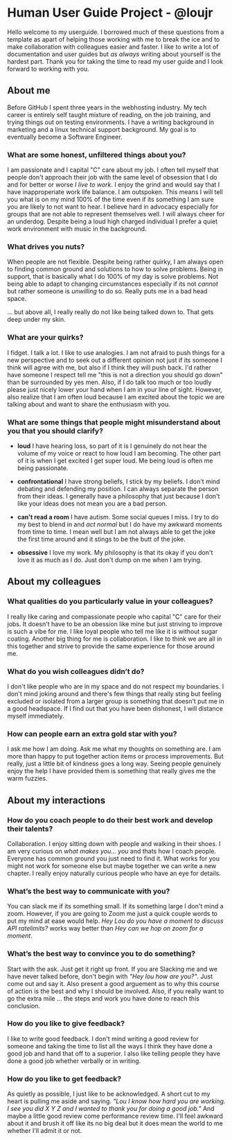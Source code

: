 # Human User Guide Project - @loujr

Hello welcome to my userguide. I borrowed much of these questions from a template as apart of helping those working with me to break the ice and to make collaboration with colleagues easier and faster. I like to write a lot of documentation and user guides but _as always_ writing about yourself is the hardest part. Thank you for taking the time to read my user guide and I look forward to working with you. 

## About me

Before GitHub I spent three years in the webhosting industry. My tech career is entirely self taught mixture of reading, on the job training, and trying things out on testing environments. I have a writing background in marketing and a linux technical support background. My goal is to eventually become a Software Engineer.


### What are some honest, unfiltered things about you?

I am passionate and I capital "C" care about my job. I often tell myself that people don't approach their job with the same level of obsession that I do and for better or worse _I live to work_. I enjoy the grind and would say that I have inapproperiate work life balance. I am outspoken. This means I will tell you what is on my mind 100% of the time even if its something I am sure you are likely to not want to hear. I believe hard in advocacy especially for groups that are not able to represent themselves well. I will always cheer for an underdog. Despite being a loud high charged individual I prefer a quiet work environment with music in the background. 

	
### What drives you nuts?

When people are not flexible. Despite being rather quirky, I am always open to finding common ground and solutions to how to solve problems. Being in support, that is basically what I do 100% of my day is solve problems. Not being able to adapt to changing circumstances especially if its not _cannot_ but rather someone is _unwilling_ to do so. Really puts me in a bad head space. 

... but above all, I really really do not like being talked down to. That gets deep under my skin. 


### What are your quirks?

I fidget. I talk a lot. I like to use analogies. I am not afraid to push things for a new perspective and to seek out a different opinion not just if its someone I think will agree with me, but also if I think they will push back. I'd rather have someone I respect tell me "this is not a direction you should go down" than be surrounded by yes men. Also, if I do talk too much or too loudly please just nicely lower your hand when I am in your line of sight. However, also realize that I am often loud because I am excited about the topic we are talking about and want to share the enthusiasm with you. 


### What are some things that people might misunderstand about you that you should clarify?

- **loud** I have hearing loss, so part of it is I genuinely do not hear the volume of my voice or react to how loud I am becoming. The other part of it is when I get excited I get super loud. Me being loud is often me being passionate. 

- **confrontational** I have strong beliefs, I stick by my beliefs. I don't mind debating and defending my position. I can always separate the person from their ideas. I generally have a philosophy that just because I don't like your ideas does not mean you are a bad person.

- **can't read a room** I have autism. Some social queues I miss. I try to do my best to blend in and _act normal_ but I do have my awkward moments from time to time. I mean well but I am not always able to get the joke the first time around and it stings to be the butt of the joke. 

- **obsessive** I love my work. My philosophy is that its okay if you don't love it as much as I do. Just don't dump on me when I am trying. 

## About my colleagues

### What qualities do you particularly value in your colleagues?
I really like caring and compassionate people who capital "C" care for their jobs. It doesn't have to be an obession like mine but just striving to improve is such a vibe for me. I like loyal people who tell me like it is without sugar coating. Another big thing for me is collaboration. I like to think we are all in this together and strive to provide the same experience for those around me.


### What do you wish colleagues didn’t do?
I don't like people who are in my space and do not respect my boundaries. I don't mind joking around and there's few things that really sting but feeling excluded or isolated from a larger group is something that doesn't put me in a good headspace. If I find out that you have been dishonest, I will distance myself immediately. 

 
### How can people earn an extra gold star with you?
I ask me how I am doing. Ask me what my thoughts on something are. I am more than happy to put together action items or process improvements. But really, just a little bit of kindness goes a long way. Seeing people genuinely enjoy the help I have provided them is something that really gives me the warm fuzzies. 


## About my interactions

### How do you coach people to do their best work and develop their talents?
Collaboration. I enjoy sitting down with people and walking in their shoes. I am very curious on _what makes you... you_ and thats how I coach people. Everyone has common ground you just need to find it. What works for you might not work for someone else but maybe together we can write a new chapter. I really enjoy naturally curious people who have an eye for details.
	
### What’s the best way to communicate with you?
You can slack me if its something small. If its something large I don't mind a zoom. However, if you are going to Zoom me just a quick couple words to put my mind at ease would help. _Hey Lou do you have a moment to discuss API ratelimits?_ works way better than _Hey can we hop on zoom for a moment_. 

 
### What’s the best way to convince you to do something?
Start with the ask. Just get it right up front. If you are Slacking me and we have never talked before, don't begin with _"Hey lou how are you?"_. Just come out and say it. Also present a good arguement as to why this course of action is the best and why I should be involved. Also, if you really want to go the extra mile ... the steps and work you have done to reach this conclusion. 
  
### How do you like to give feedback?
I like to write good feedback. I don't mind writing a good review for someone and taking the time to list all the ways I think they have done a good job and hand that off to a superior. I also like telling people they have done a good job whether verbally or in writing. 


### How do you like to get feedback?
As quietly as possible, I just like to be acknowledged. A short cut to my heart is pulling me aside and saying. _"Lou I know how hard you are working. I see you did X Y Z and I wanted to thank you for doing a good job."_ And maybe a little good review come performance review time. I'll feel awkward about it and brush it off like its no big deal but it does mean the world to me whether I'll admit it or not.  
